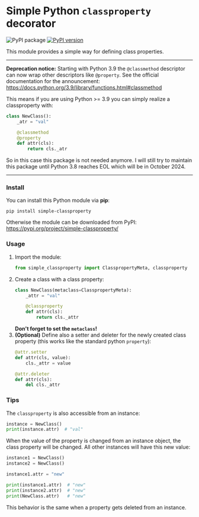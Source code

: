 # Simple Python `classproperty` decorator

![PyPI package](https://github.com/mammo0/py-simple-classproperty/workflows/PyPI%20package/badge.svg)
[![PyPI version](https://badge.fury.io/py/simple-classproperty.svg)](https://badge.fury.io/py/simple-classproperty)

This module provides a simple way for defining class properties.


----

**Deprecation notice:** Starting with Python 3.9 the `@classmethod` descriptor can now wrap other descriptors like `@property`. See the official documentation for the announcement: https://docs.python.org/3.9/library/functions.html#classmethod

This means if you are using Python >= 3.9 you can simply realize a classproperty with:

```python
class NewClass():
    _atr = "val"

    @classmethod
    @property
    def attr(cls):
        return cls._atr
```

So in this case this package is not needed anymore. I will still try to maintain this package until Python 3.8 reaches EOL which will be in October 2024.

----


### Install

You can install this Python module via **pip**:
```shell
pip install simple-classproperty
```

Otherwise the module can be downloaded from PyPI: https://pypi.org/project/simple-classproperty/


### Usage

1. Import the module:
   ```python
   from simple_classproperty import ClasspropertyMeta, classproperty
   ```
2. Create a class with a class property:
   ```python
   class NewClass(metaclass=ClasspropertyMeta):
       _attr = "val"

       @classproperty
       def attr(cls):
           return cls._attr
   ```
   **Don't forget to set the `metaclass`!**
3. **(Optional)** Define also a setter and deleter for the newly created class property (this works like the standard python `property`):
   ```python
   @attr.setter
   def attr(cls, value):
       cls._attr = value

   @attr.deleter
   def attr(cls):
       del cls._attr
   ```


### Tips

The `classproperty` is also accessible from an instance:
```python
instance = NewClass()
print(instance.attr)  # "val"
```

When the value of the property is changed from an instance object, the class property will be changed. All other instances will have this new value:
```python
instance1 = NewClass()
instance2 = NewClass()

instance1.attr = "new"

print(instance1.attr)  # "new"
print(instance2.attr)  # "new"
print(NewClass.attr)   # "new"
```

This behavior is the same when a property gets deleted from an instance.
